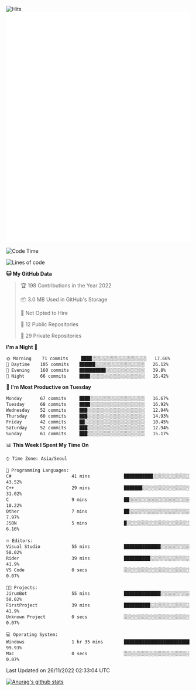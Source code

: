 ![Hits](https://hits.seeyoufarm.com/api/count/incr/badge.svg?url=https%3A%2F%2Fgithub.com%2Fkokose1234&count_bg=%2379C83D&title_bg=%23555555&icon=apple.svg&icon_color=%23E7E7E7&title=hits&edge_flat=false)
<br/>
![Metrics](https://github.com/kokose1234/kokose1234/blob/main/github-metrics.svg)

<!--START_SECTION:waka-->
![Code Time](http://img.shields.io/badge/Code%20Time-715%20hrs%2054%20mins-blue)

![Lines of code](https://img.shields.io/badge/From%20Hello%20World%20I%27ve%20Written-884%20Thousand%20lines%20of%20code-blue)

**🐱 My GitHub Data** 

> 🏆 198 Contributions in the Year 2022
 > 
> 📦 3.0 MB Used in GitHub's Storage 
 > 
> 🚫 Not Opted to Hire
 > 
> 📜 12 Public Repositories 
 > 
> 🔑 29 Private Repositories  
 > 
**I'm a Night 🦉** 

```text
🌞 Morning    71 commits     ████░░░░░░░░░░░░░░░░░░░░░   17.66% 
🌆 Daytime    105 commits    ██████░░░░░░░░░░░░░░░░░░░   26.12% 
🌃 Evening    160 commits    ██████████░░░░░░░░░░░░░░░   39.8% 
🌙 Night      66 commits     ████░░░░░░░░░░░░░░░░░░░░░   16.42%

```
📅 **I'm Most Productive on Tuesday** 

```text
Monday       67 commits     ████░░░░░░░░░░░░░░░░░░░░░   16.67% 
Tuesday      68 commits     ████░░░░░░░░░░░░░░░░░░░░░   16.92% 
Wednesday    52 commits     ███░░░░░░░░░░░░░░░░░░░░░░   12.94% 
Thursday     60 commits     ███░░░░░░░░░░░░░░░░░░░░░░   14.93% 
Friday       42 commits     ██░░░░░░░░░░░░░░░░░░░░░░░   10.45% 
Saturday     52 commits     ███░░░░░░░░░░░░░░░░░░░░░░   12.94% 
Sunday       61 commits     ███░░░░░░░░░░░░░░░░░░░░░░   15.17%

```


📊 **This Week I Spent My Time On** 

```text
⌚︎ Time Zone: Asia/Seoul

💬 Programming Languages: 
C#                       41 mins             ███████████░░░░░░░░░░░░░░   43.52% 
C++                      29 mins             ███████░░░░░░░░░░░░░░░░░░   31.02% 
C                        9 mins              ██░░░░░░░░░░░░░░░░░░░░░░░   10.22% 
Other                    7 mins              ██░░░░░░░░░░░░░░░░░░░░░░░   7.97% 
JSON                     5 mins              █░░░░░░░░░░░░░░░░░░░░░░░░   6.16%

🔥 Editors: 
Visual Studio            55 mins             ██████████████░░░░░░░░░░░   58.02% 
Rider                    39 mins             ██████████░░░░░░░░░░░░░░░   41.9% 
VS Code                  0 secs              ░░░░░░░░░░░░░░░░░░░░░░░░░   0.07%

🐱‍💻 Projects: 
JirumBot                 55 mins             ██████████████░░░░░░░░░░░   58.02% 
FirstProject             39 mins             ██████████░░░░░░░░░░░░░░░   41.9% 
Unknown Project          0 secs              ░░░░░░░░░░░░░░░░░░░░░░░░░   0.07%

💻 Operating System: 
Windows                  1 hr 35 mins        █████████████████████████   99.93% 
Mac                      0 secs              ░░░░░░░░░░░░░░░░░░░░░░░░░   0.07%

```


 Last Updated on 26/11/2022 02:33:04 UTC
<!--END_SECTION:waka-->

[![Anurag's github stats](https://github-readme-stats.vercel.app/api?username=kokose1234&theme=dracula)](https://github.com/anuraghazra/github-readme-stats)



	
